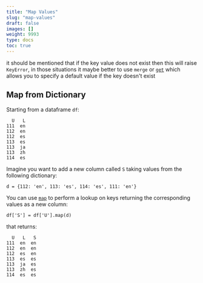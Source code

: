 ```yaml
---
title: "Map Values"
slug: "map-values"
draft: false
images: []
weight: 9993
type: docs
toc: true
---
```


it should be mentioned that if the key value does not exist then this will raise `KeyError`, in those situations it maybe better to use `merge` or [`get`](http://pandas.pydata.org/pandas-docs/stable/generated/pandas.Series.get.html#pandas.Series.get) which allows you to specify a default value if the key doesn't exist

## Map from Dictionary
Starting from a dataframe `df`:

      U   L
    111  en
    112  en
    112  es
    113  es
    113  ja
    113  zh
    114  es

Imagine you want to add a new column called `S` taking values from the following dictionary:

    d = {112: 'en', 113: 'es', 114: 'es', 111: 'en'}

You can use [`map`](http://pandas.pydata.org/pandas-docs/stable/generated/pandas.Series.map.html) to perform a lookup on keys returning the corresponding values as a new column:

    df['S'] = df['U'].map(d)

that returns:

      U   L   S
    111  en  en
    112  en  en
    112  es  en
    113  es  es
    113  ja  es
    113  zh  es
    114  es  es



